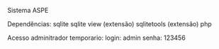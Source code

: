 Sistema ASPE

Dependências:
sqlite
sqlite view (extensão)
sqlitetools (extensão)
php

Acesso adminitrador temporario:
login: admin
senha: 123456
